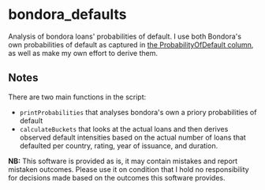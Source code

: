 # bondora_defaults
Analysis of bondora loans' probabilities of default. I use both Bondora's own probabilities of default as captured in [the ProbabilityOfDefault column](https://www.bondora.com/en/public-reports#shared-legend), as well as make my own effort to derive them.

## Notes
There are two main functions in the script:
* `printProbabilities` that analyses bondora's own a priory probabilities of default
* `calculateBuckets`  that looks at the actual loans and then derives observed default intensities based on the actual number of loans that defaulted per country, rating, year of issuance, and duration.

**NB:** This software is provided as is, it may contain mistakes and report mistaken outcomes. Please use it on condition that I hold no responsibility for decisions made based on the outcomes this software provides.